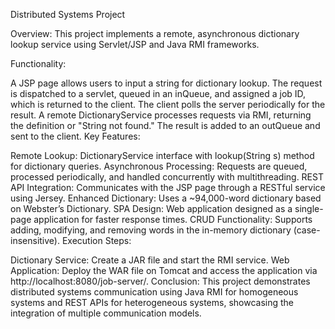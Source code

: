 Distributed Systems Project

Overview:
This project implements a remote, asynchronous dictionary lookup service using Servlet/JSP and Java RMI frameworks.

Functionality:

A JSP page allows users to input a string for dictionary lookup.
The request is dispatched to a servlet, queued in an inQueue, and assigned a job ID, which is returned to the client.
The client polls the server periodically for the result.
A remote DictionaryService processes requests via RMI, returning the definition or "String not found." The result is added to an outQueue and sent to the client.
Key Features:

Remote Lookup: DictionaryService interface with lookup(String s) method for dictionary queries.
Asynchronous Processing: Requests are queued, processed periodically, and handled concurrently with multithreading.
REST API Integration: Communicates with the JSP page through a RESTful service using Jersey.
Enhanced Dictionary: Uses a ~94,000-word dictionary based on Webster’s Dictionary.
SPA Design: Web application designed as a single-page application for faster response times.
CRUD Functionality: Supports adding, modifying, and removing words in the in-memory dictionary (case-insensitive).
Execution Steps:

Dictionary Service: Create a JAR file and start the RMI service.
Web Application: Deploy the WAR file on Tomcat and access the application via http://localhost:8080/job-server/.
Conclusion:
This project demonstrates distributed systems communication using Java RMI for homogeneous systems and REST APIs for heterogeneous systems, showcasing the integration of multiple communication models.
